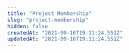 ```yaml
---
title: "Project Membership"
slug: "project-membership"
hidden: false
createdAt: "2021-09-16T19:11:24.551Z"
updatedAt: "2021-09-16T19:11:24.551Z"
---
```

